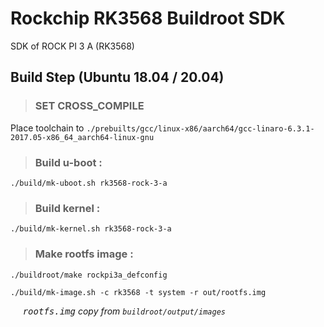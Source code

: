 # Rockchip RK3568 Buildroot SDK

SDK of ROCK PI 3 A (RK3568)

## Build Step (Ubuntu 18.04 / 20.04)

> ### SET CROSS_COMPILE

  Place toolchain to `./prebuilts/gcc/linux-x86/aarch64/gcc-linaro-6.3.1-2017.05-x86_64_aarch64-linux-gnu`

> ### Build u-boot :

  `./build/mk-uboot.sh rk3568-rock-3-a`

> ### Build kernel :

  `./build/mk-kernel.sh rk3568-rock-3-a`

> ### Make rootfs image :

  `./buildroot/make rockpi3a_defconfig`

  `./build/mk-image.sh -c rk3568 -t system -r out/rootfs.img`

       _<kbd>rootfs.img</kbd>  copy from `buildroot/output/images`_
